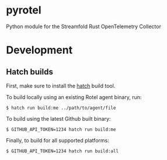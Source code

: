 # pyrotel
Python module for the Streamfold Rust OpenTelemetry Collector

# Development

## Hatch builds

First, make sure to install the [hatch](https://hatch.pypa.io/latest/install/) build tool.

To build locally using an existing Rotel agent binary, run:
```shell
$ hatch run build:me ../path/to/agent/file
```

To build using the latest Github built binary:
```shell
$ GITHUB_API_TOKEN=1234 hatch run build:me
```

Finally, to build for all supported platforms:
```shell
$ GITHUB_API_TOKEN=1234 hatch run build:all
```
